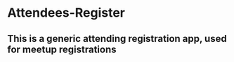 # Attendees-Register
## This is a generic attending registration app, used for meetup registrations 
